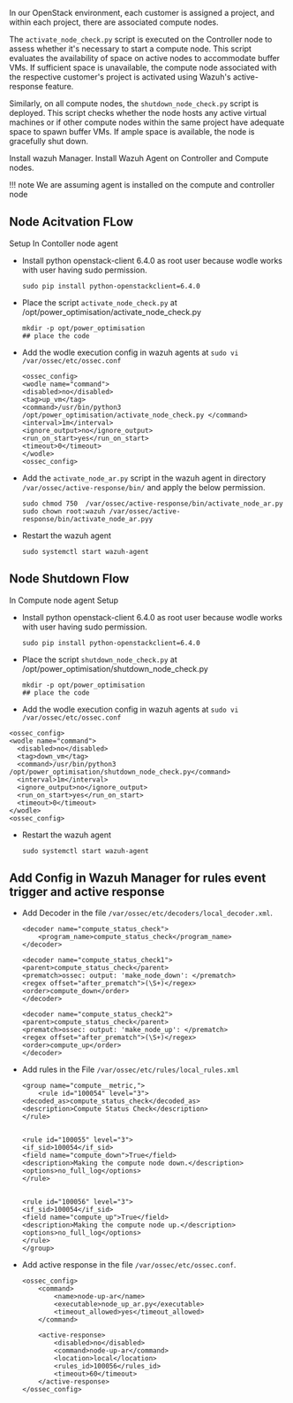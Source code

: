 In our OpenStack environment, each customer is assigned a project, and within each project, there are associated compute nodes.

The `activate_node_check.py` script is executed on the Controller node to assess whether it's necessary to start a compute node. This script evaluates the availability of space on active nodes to accommodate buffer VMs. If sufficient space is unavailable, the compute node associated with the respective customer's project is activated using Wazuh's active-response feature.

Similarly, on all compute nodes, the `shutdown_node_check.py` script is deployed. This script checks whether the node hosts any active virtual machines or if other compute nodes within the same project have adequate space to spawn buffer VMs. If ample space is available, the node is gracefully shut down.




Install wazuh Manager.
Install Wazuh Agent on Controller and Compute nodes.



!!! note
    We are assuming agent is installed on the compute and controller node

## Node Acitvation FLow
Setup 
In Contoller node agent


- Install python openstack-client 6.4.0 as root user because wodle works with user having sudo permission.
    ```
    sudo pip install python-openstackclient=6.4.0
    ```

- Place the script `activate_node_check.py` at /opt/power_optimisation/activate_node_check.py
    ```
    mkdir -p opt/power_optimisation
    ## place the code 
    ```

- Add the wodle execution config in wazuh agents at `sudo vi /var/ossec/etc/ossec.conf` 
    ```
    <ossec_config>
    <wodle name="command">
    <disabled>no</disabled>
    <tag>up_vm</tag>
    <command>/usr/bin/python3 /opt/power_optimisation/activate_node_check.py </command>
    <interval>1m</interval>
    <ignore_output>no</ignore_output>
    <run_on_start>yes</run_on_start>
    <timeout>0</timeout>
    </wodle>
    <ossec_config>
    ```



- Add the `activate_node_ar.py` script in the wazuh agent in directory `/var/ossec/active-response/bin/` and apply the below permission.
    ```
    sudo chmod 750  /var/ossec/active-response/bin/activate_node_ar.py
    sudo chown root:wazuh /var/ossec/active-response/bin/activate_node_ar.pyy
    ```


- Restart the wazuh agent
    ```
    sudo systemctl start wazuh-agent
    ```





## Node Shutdown Flow
In Compute node agent
Setup 

- Install python openstack-client 6.4.0 as root user because wodle works with user having sudo permission.
    ```
    sudo pip install python-openstackclient=6.4.0
    ```

- Place the script `shutdown_node_check.py` at /opt/power_optimisation/shutdown_node_check.py
    ```
    mkdir -p opt/power_optimisation
    ## place the code 
    ```

- Add the wodle execution config in wazuh agents at `sudo vi /var/ossec/etc/ossec.conf` 
```
<ossec_config>
<wodle name="command">
  <disabled>no</disabled>
  <tag>down_vm</tag>
  <command>/usr/bin/python3 /opt/power_optimisation/shutdown_node_check.py</command>
  <interval>1m</interval>
  <ignore_output>no</ignore_output>
  <run_on_start>yes</run_on_start>
  <timeout>0</timeout>
</wodle>
<ossec_config>
 ```




- Restart the wazuh agent
    ```
    sudo systemctl start wazuh-agent
    ```


## Add Config in Wazuh Manager for rules event trigger and active response 

- Add Decoder in the file `/var/ossec/etc/decoders/local_decoder.xml`.
    ```
    <decoder name="compute_status_check">
        <program_name>compute_status_check</program_name>
    </decoder>

    <decoder name="compute_status_check1">
    <parent>compute_status_check</parent>
    <prematch>ossec: output: 'make_node_down': </prematch>
    <regex offset="after_prematch">(\S+)</regex>
    <order>compute_down</order>
    </decoder>

    <decoder name="compute_status_check2">
    <parent>compute_status_check</parent>
    <prematch>ossec: output: 'make_node_up': </prematch>
    <regex offset="after_prematch">(\S+)</regex>
    <order>compute_up</order>
    </decoder>
    ```

- Add rules in the File `/var/ossec/etc/rules/local_rules.xml`
    ```
    <group name="compute__metric,">
        <rule id="100054" level="3">
    <decoded_as>compute_status_check</decoded_as>
    <description>Compute Status Check</description>
    </rule>


    <rule id="100055" level="3">
    <if_sid>100054</if_sid>
    <field name="compute_down">True</field>
    <description>Making the compute node down.</description>
    <options>no_full_log</options>
    </rule>


    <rule id="100056" level="3">
    <if_sid>100054</if_sid>
    <field name="compute_up">True</field>
    <description>Making the compute node up.</description>
    <options>no_full_log</options>
    </rule>
    </group>
    ```

- Add active response in the file `/var/ossec/etc/ossec.conf`.

    ```
    <ossec_config>
        <command>
            <name>node-up-ar</name>
            <executable>node_up_ar.py</executable>
            <timeout_allowed>yes</timeout_allowed>
        </command>

        <active-response>
            <disabled>no</disabled>
            <command>node-up-ar</command>
            <location>local</location>
            <rules_id>100056</rules_id>
            <timeout>60</timeout>
        </active-response>
    </ossec_config>
    ```